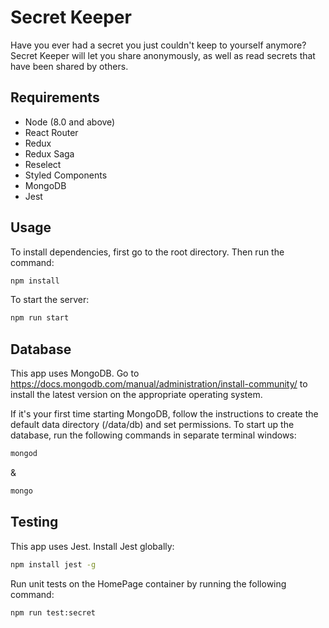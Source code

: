 # Secret Keeper

Have you ever had a secret you just couldn't keep to yourself anymore? Secret Keeper will let you share anonymously, as well as read secrets that have been shared by others.

## Requirements

- Node (8.0 and above)
- React Router
- Redux
- Redux Saga
- Reselect
- Styled Components
- MongoDB
- Jest

## Usage

To install dependencies, first go to the root directory. Then run the command:

```sh
npm install
```

To start the server:
```sh
npm run start
```

## Database

This app uses MongoDB. Go to https://docs.mongodb.com/manual/administration/install-community/ to install the latest version on the appropriate operating system. 

If it's your first time starting MongoDB, follow the instructions to create the default data directory (/data/db) and set permissions. To start up the database, run the following commands in separate terminal windows:
```sh
mongod
```
&
```sh
mongo 
```

## Testing

This app uses Jest. Install Jest globally:
```sh
npm install jest -g
```

Run unit tests on the HomePage container by running the following command:
```sh
npm run test:secret
```